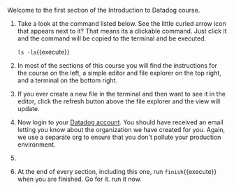 Welcome to the first section of the Introduction to Datadog course.

1.  Take a look at the command listed below. See the little curled arrow icon that appears next to it? That means its a clickable command. Just click it and the command will be copied to the terminal and be executed.

    `ls -la`{{execute}}

2.  In most of the sections of this course you will find the instructions for the course on the left, a simple editor and file explorer on the top right, and a terminal on the bottom right.
3.  If you ever create a new file in the terminal and then want to see it in the editor, click the refresh button above the file explorer and the view will update.
4.  Now login to your <a href="https://app.datadoghq.com" target="_datadog">Datadog account</a>. You should have received an email letting you know about the organization we have created for you. Again, we use a separate org to ensure that you don't pollute your production environment.
5.  
6.  At the end of every section, including this one, run `finish`{{execute}} when you are finished. Go for it. run it now.
